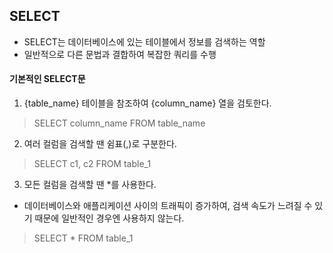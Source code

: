 ## SELECT

- SELECT는 데이터베이스에 있는 테이블에서 정보를 검색하는 역할
- 일반적으로 다른 문법과 결합하여 복잡한 쿼리를 수행

#### 기본적인 SELECT문

1. {table_name} 테이블을 참조하여 {column_name} 열을 검토한다.
> SELECT column_name FROM table_name

2. 여러 컬럼을 검색할 땐 쉼표(,)로 구분한다.
> SELECT c1, c2 FROM table_1

3. 모든 컬럼을 검색할 땐 *를 사용한다.
- 데이터베이스와 애플리케이션 사이의 트래픽이 증가하여, 검색 속도가 느려질 수 있기 때문에 일반적인 경우엔 사용하지 않는다.
> SELECT * FROM table_1

